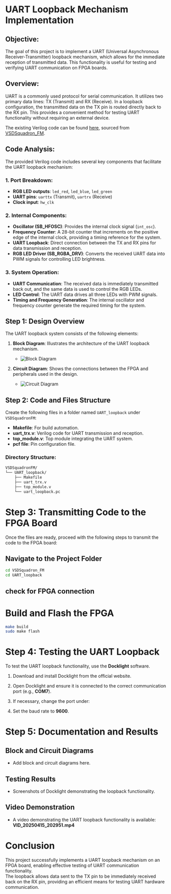 # UART Loopback Mechanism Implementation

## Objective:
The goal of this project is to implement a UART (Universal Asynchronous Receiver-Transmitter) loopback mechanism, which allows for the immediate reception of transmitted data. This functionality is useful for testing and verifying UART communication on FPGA boards.

## Overview:
UART is a commonly used protocol for serial communication. It utilizes two primary data lines: TX (Transmit) and RX (Receive). In a loopback configuration, the transmitted data on the TX pin is routed directly back to the RX pin. This provides a convenient method for testing UART functionality without requiring an external device.

The existing Verilog code can be found [here](https://github.com/Bhavankumar123/VSDSquadron-FPGA-Mini-Internship-program/blob/main/UARTexistingcode.v), sourced from [VSDSquadron_FM](https://github.com/thesourcerer8/VSDSquadron_FM/tree/main/uart_loopback).

## Code Analysis:
The provided Verilog code includes several key components that facilitate the UART loopback mechanism:

### 1. **Port Breakdown:**
   - **RGB LED outputs**: `led_red`, `led_blue`, `led_green`
   - **UART pins**: `uarttx` (Transmit), `uartrx` (Receive)
   - **Clock input**: `hw_clk`

### 2. **Internal Components:**
   - **Oscillator (SB_HFOSC)**: Provides the internal clock signal (`int_osc`).
   - **Frequency Counter**: A 28-bit counter that increments on the positive edge of the internal clock, providing a timing reference for the system.
   - **UART Loopback**: Direct connection between the TX and RX pins for data transmission and reception.
   - **RGB LED Driver (SB_RGBA_DRV)**: Converts the received UART data into PWM signals for controlling LED brightness.

### 3. **System Operation:**
   - **UART Communication**: The received data is immediately transmitted back out, and the same data is used to control the RGB LEDs.
   - **LED Control**: The UART data drives all three LEDs with PWM signals.
   - **Timing and Frequency Generation**: The internal oscillator and frequency counter generate the required timing for the system.

## Step 1: Design Overview
The UART loopback system consists of the following elements:

1. **Block Diagram**: Illustrates the architecture of the UART loopback mechanism.
   - ![Block Diagram](https://github.com/user-attachments/assets/d5863a9c-36aa-4d5a-aa6a-e8e6cd94e26e)

2. **Circuit Diagram**: Shows the connections between the FPGA and peripherals used in the design.
   - ![Circuit Diagram](image_placeholder)

## Step 2: Code and Files Structure
Create the following files in a folder named `UART_loopback` under `VSDSquadronFM`:

- **Makefile**: For build automation.
- **uart_trx.v**: Verilog code for UART transmission and reception.
- **top_module.v**: Top module integrating the UART system.
- **pcf file**: Pin configuration file.

### Directory Structure:
```bash
VSDSquadronFM/
└── UART_loopback/
    ├── Makefile
    ├── uart_trx.v
    ├── top_module.v
    └── uart_loopback.pc
```
# Step 3: Transmitting Code to the FPGA Board

Once the files are ready, proceed with the following steps to transmit the code to the FPGA board:

## Navigate to the Project Folder
```bash
cd VSDSquadron_FM
cd UART_loopback
```
## check for FPGA connection

# Build and Flash the FPGA

```bash
make build
sudo make flash
```
# Step 4: Testing the UART Loopback

To test the UART loopback functionality, use the **Docklight** software.

1. Download and install Docklight from the official website.
2. Open Docklight and ensure it is connected to the correct communication port (e.g., **COM7**).
3. If necessary, change the port under:

4. Set the baud rate to **9600**.

# Step 5: Documentation and Results

## Block and Circuit Diagrams
- Add block and circuit diagrams here.

## Testing Results
- Screenshots of Docklight demonstrating the loopback functionality.

## Video Demonstration
- A video demonstrating the UART loopback functionality is available: **VID_20250415_202951.mp4**
# Conclusion

This project successfully implements a UART loopback mechanism on an FPGA board, enabling effective testing of UART communication functionality.  
The loopback allows data sent to the TX pin to be immediately received back on the RX pin, providing an efficient means for testing UART hardware communication.
